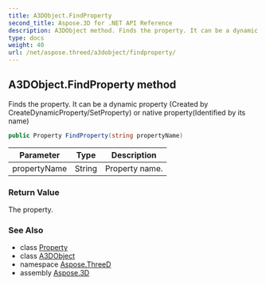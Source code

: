 ```yaml
---
title: A3DObject.FindProperty
second_title: Aspose.3D for .NET API Reference
description: A3DObject method. Finds the property. It can be a dynamic property Created by CreateDynamicProperty/SetProperty or native propertyIdentified by its name
type: docs
weight: 40
url: /net/aspose.threed/a3dobject/findproperty/
---
```

## A3DObject.FindProperty method

Finds the property. It can be a dynamic property (Created by CreateDynamicProperty/SetProperty) or native property(Identified by its name)

```csharp
public Property FindProperty(string propertyName)
```

| Parameter | Type | Description |
| --- | --- | --- |
| propertyName | String | Property name. |

### Return Value

The property.

### See Also

* class [Property](../../property/)
* class [A3DObject](../)
* namespace [Aspose.ThreeD](../../../aspose.threed/)
* assembly [Aspose.3D](../../../)



